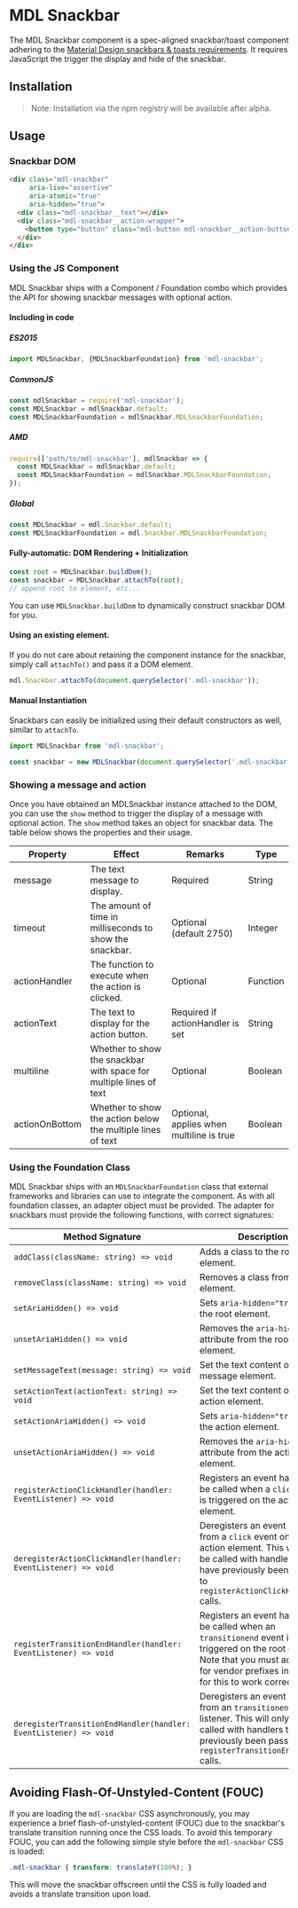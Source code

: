 # MDL Snackbar

The MDL Snackbar component is a spec-aligned snackbar/toast component adhering to the
[Material Design snackbars & toasts requirements](https://material.google.com/components/snackbars-toasts.html#snackbars-toasts-specs).
It requires JavaScript the trigger the display and hide of the snackbar.

## Installation

> Note: Installation via the npm registry will be available after alpha.

## Usage

### Snackbar DOM

```html
<div class="mdl-snackbar"
     aria-live="assertive"
     aria-atomic="true"
     aria-hidden="true">
  <div class="mdl-snackbar__text"></div>
  <div class="mdl-snackbar__action-wrapper">
    <button type="button" class="mdl-button mdl-snackbar__action-button"></button>
  </div>
</div>
```

### Using the JS Component

MDL Snackbar ships with a Component / Foundation combo which provides the API for showing snackbar
messages with optional action.

#### Including in code

##### ES2015

```javascript
import MDLSnackbar, {MDLSnackbarFoundation} from 'mdl-snackbar';
```

##### CommonJS

```javascript
const mdlSnackbar = require('mdl-snackbar');
const MDLSnackbar = mdlSnackbar.default;
const MDLSnackbarFoundation = mdlSnackbar.MDLSnackbarFoundation;
```

##### AMD

```javascript
require(['path/to/mdl-snackbar'], mdlSnackbar => {
  const MDLSnackbar = mdlSnackbar.default;
  const MDLSnackbarFoundation = mdlSnackbar.MDLSnackbarFoundation;
});
```

##### Global

```javascript
const MDLSnackbar = mdl.Snackbar.default;
const MDLSnackbarFoundation = mdl.Snackbar.MDLSnackbarFoundation;
```

#### Fully-automatic: DOM Rendering + Initialization

```javascript
const root = MDLSnackbar.buildDom();
const snackbar = MDLSnackbar.attachTo(root);
// append root to element, etc...
```

You can use `MDLSnackbar.buildDom` to dynamically construct snackbar DOM for you.

#### Using an existing element.

If you do not care about retaining the component instance for the snackbar, simply call `attachTo()`
and pass it a DOM element.  

```javascript
mdl.Snackbar.attachTo(document.querySelector('.mdl-snackbar'));
```

#### Manual Instantiation

Snackbars can easily be initialized using their default constructors as well, similar to `attachTo`.

```javascript
import MDLSnackbar from 'mdl-snackbar';

const snackbar = new MDLSnackbar(document.querySelector('.mdl-snackbar'));
```

### Showing a message and action

Once you have obtained an MDLSnackbar instance attached to the DOM, you can use
the `show` method to trigger the display of a message with optional action. The
`show`  method takes an object for snackbar data. The table below shows the
properties and their usage.

| Property | Effect | Remarks | Type |
|-----------|--------|---------|---------|
| message   | The text message to display. | Required | String |
| timeout   | The amount of time in milliseconds to show the snackbar. | Optional (default 2750) | Integer |
| actionHandler | The function to execute when the action is clicked. | Optional | Function |
| actionText | The text to display for the action button. | Required if actionHandler is set |  String |
| multiline | Whether to show the snackbar with space for multiple lines of text | Optional |  Boolean |
| actionOnBottom | Whether to show the action below the multiple lines of text | Optional, applies when multiline is true |  Boolean |

### Using the Foundation Class

MDL Snackbar ships with an `MDLSnackbarFoundation` class that external frameworks and libraries can
use to integrate the component. As with all foundation classes, an adapter object must be provided.
The adapter for snackbars must provide the following functions, with correct signatures:

| Method Signature | Description |
| --- | --- |
| `addClass(className: string) => void` | Adds a class to the root element. |
| `removeClass(className: string) => void` | Removes a class from the root element. |
| `setAriaHidden() => void` | Sets `aria-hidden="true"` on the root element. |
| `unsetAriaHidden() => void` | Removes the `aria-hidden` attribute from the root element. |
| `setMessageText(message: string) => void` | Set the text content of the message element. |
| `setActionText(actionText: string) => void` | Set the text content of the action element. |
| `setActionAriaHidden() => void` | Sets `aria-hidden="true"` on the action element. |
| `unsetActionAriaHidden() => void` | Removes the `aria-hidden` attribute from the action element. |
| `registerActionClickHandler(handler: EventListener) => void` | Registers an event handler to be called when a `click` event is triggered on the action element. |
| `deregisterActionClickHandler(handler: EventListener) => void` | Deregisters an event handler from a `click` event on the action element. This will only be called with handlers that have previously been passed to `registerActionClickHandler` calls. |
| `registerTransitionEndHandler(handler: EventListener) => void` | Registers an event handler to be called when an `transitionend` event is triggered on the root element. Note that you must account for vendor prefixes in order for this to work correctly. |
| `deregisterTransitionEndHandler(handler: EventListener) => void` | Deregisters an event handler from an `transitionend` event listener. This will only be called with handlers that have previously been passed to `registerTransitionEndHandler` calls. |

## Avoiding Flash-Of-Unstyled-Content (FOUC)

If you are loading the `mdl-snackbar` CSS asynchronously, you may experience a brief flash-of-unstyled-content (FOUC) due to the
snackbar's translate transition running once the CSS loads. To avoid this temporary FOUC, you can add the following simple style
before the `mdl-snackbar` CSS is loaded:

```css
.mdl-snackbar { transform: translateY(100%); }
```
This will move the snackbar offscreen until the CSS is fully loaded and avoids a translate transition upon load.
